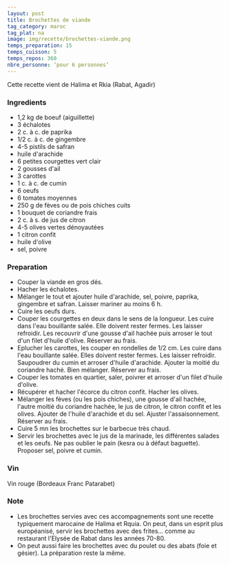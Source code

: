 ```yaml
---
layout: post
title: Brochettes de viande
tag_category: maroc
tag_plat: na
image: img/recette/brochettes-viande.png
temps_preparation: 15
temps_cuisson: 5
temps_repos: 360
nbre_personne: ‘pour 6 personnes’
---
```

Cette recette vient de Halima et Rkia (Rabat, Agadir)

### Ingredients
* 1,2 kg de boeuf (aiguillette)
* 3 échalotes
* 2 c. à c. de paprika
* 1/2 c. à c. de gingembre
* 4-5 pistils de safran
* huile d'arachide
* 6 petites courgettes vert clair
* 2 gousses d'ail
* 3 carottes
* 1 c. à c. de cumin
* 6 oeufs
* 6 tomates moyennes
* 250 g de fèves ou de pois chiches cuits
* 1 bouquet de coriandre frais
* 2 c. à s. de jus de citron
* 4-5 olives vertes dénoyautées
* 1 citron confit
* huile d'olive
* sel, poivre

### Preparation
* Couper la viande en gros dés.
* Hacher les échalotes.
* Mélanger le tout et ajouter huile d'arachide, sel, poivre, paprika, gingembre et safran. Laisser mariner au moins 6 h.
* Cuire les oeufs durs.
* Couper les courgettes en deux dans le sens de la longueur. Les cuire dans l'eau bouillante salée. Elle doivent rester fermes. Les laisser refroidir. Les recouvrir d'une gousse d'ail hachée puis arroser le tout d'un filet d'huile d'olive. Réserver au frais.
* Eplucher les carottes, les couper en rondelles de 1/2 cm. Les cuire dans l'eau bouillante salée. Elles doivent rester fermes. Les laisser refroidir. Saupoudrer du cumin et arroser d'huile d'arachide. Ajouter la moitié du coriandre haché. Bien mélanger. Réserver au frais.
* Couper les tomates en quartier, saler, poivrer et arroser d'un filet d'huile d'olive.
* Récupérer et hacher l'écorce du citron confit. Hacher les olives.
* Mélanger les fèves (ou les pois chiches), une gousse d'ail hachée, l'autre moitié du coriandre hachée, le jus de citron, le citron confit et les olives. Ajouter de l'huile d'arachide et du sel. Ajuster l'assaisonnement. Réserver au frais.
* Cuire 5 mn les brochettes sur le barbecue très chaud.
* Servir les brochettes avec le jus de la marinade, les différentes salades et les oeufs. Ne pas oublier le pain (kesra ou à défaut baguette). Proposer sel, poivre et cumin. 
  
### Vin
Vin rouge (Bordeaux Franc Patarabet)

### Note
* Les brochettes servies avec ces accompagnements sont une recette typiquement marocaine de Halima et Rquia. On peut, dans un esprit plus européanisé, servir les brochettes avec des frites… comme au restaurant l'Elysée de Rabat dans les années 70-80.
* On peut aussi faire les brochettes avec du poulet ou des abats (foie et gésier). La préparation reste la même. 


